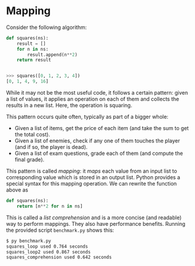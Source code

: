 # Mapping

Consider the following algorithm:

```python
def squares(ns):
    result = []
    for n in ns:
        result.append(n**2)
    return result


>>> squares([0, 1, 2, 3, 4])
[0, 1, 4, 9, 16]
```

While it may not be the most useful code, it follows a certain pattern: given a list of values, it applies an operation on each of them and collects the results in a new list.
Here, the operation is squaring.

This pattern occurs quite often, typically as part of a bigger whole:

* Given a list of items, get the price of each item (and take the sum to get the total cost).
* Given a list of enemies, check if any one of them touches the player (and if so, the player is dead).
* Given a list of exam questions, grade each of them (and compute the final grade).

This pattern is called _mapping_: it _maps_ each value from an input list to corresponding value which is stored in an output list.
Python provides a special syntax for this mapping operation.
We can rewrite the function above as

```python
def squares(ns):
    return [n**2 for n in ns]
```

This is called a _list comprehension_ and is a more concise (and readable) way to perform mappings.
They also have performance benefits.
Running the provided script `benchmark.py` shows this:

```bash
$ py benchmark.py
squares_loop used 0.764 seconds
squares_loop2 used 0.867 seconds
squares_comprehension used 0.642 seconds
```
